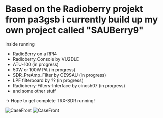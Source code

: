 # Based on the Radioberry projekt from pa3gsb i currently build up my own project called "SAUBerry9"

inside running
- RadioBerry on a RPI4
- Radioberry_Console by VU2DLE
- ATU-100 (in progress)
- 50W or 100W PA (in progress)
- SDR_PreAmp_Filter by OE9SAU (in progress)
- LPF filterboard by ?? (in progress)
- Radioberry-Filters-Interface by cinosh07 (in progress)
- and some other stuff

-> Hope to get complete TRX-SDR running!

![CaseFront](front_draft.png)
![CaseFront](console.png)
